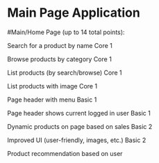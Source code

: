 # Main Page Application

#Main/Home Page (up to 14 total points):

Search for a product by name Core 1

Browse products by category Core 1

List products (by search/browse) Core 1

List products with image Core 1

Page header with menu Basic 1

Page header shows current logged in user Basic 1

Dynamic products on page based on sales Basic 2

Improved UI (user-friendly, images, etc.) Basic 2

Product recommendation based on user
